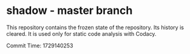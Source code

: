 # shadow - master branch

This repository contains the frozen state of the repository.
Its history is cleared. It is used only for static code
analysis with Codacy.

Commit Time: 1729140253